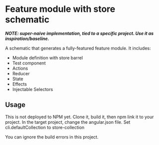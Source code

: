 # Feature module with store schematic

**_NOTE: super-naive implementation, tied to a specific project. Use it as inspiration/baseline._**

A schematic that generates a fully-featured feature module. It includes:

- Module definition with store barrel
- Test component
- Actions
- Reducer
- State
- Effects
- Injectable Selectors

## Usage

This is not deployed to NPM yet. Clone it, build it, then npm link it to your project.
In the target project, change the angular.json file. Set cli.defaultCollection to store-collection

You can ignore the build errors in this project.
